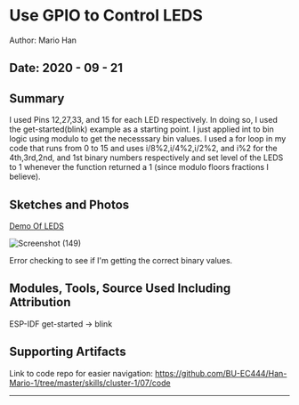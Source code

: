#  Use GPIO to Control LEDS

Author: Mario Han

Date: 2020 - 09 - 21
-----

## Summary

I used Pins 12,27,33, and 15 for each LED respectively. In doing so, I used the get-started(blink) example as a starting point. 
I just applied int to bin logic using modulo to get the necesssary bin values. I used a for loop in my code that runs from 0 to 15 and uses
i/8%2,i/4%2,i/2%2, and i%2 for the 4th,3rd,2nd, and 1st binary numbers respectively and set level of the LEDS to 1 whenever the function returned a 
1 (since modulo floors fractions I believe).

## Sketches and Photos

[Demo Of LEDS](https://drive.google.com/file/d/1Prw8HIhEM4GhQPIklh9e-DLLmXVWK7DW/view?usp=sharing)

![Screenshot (149)](https://user-images.githubusercontent.com/45515930/93776037-1ff40f80-fbf1-11ea-97b0-19a1c53883f8.png)

Error checking to see if I'm getting the correct binary values.

## Modules, Tools, Source Used Including Attribution

ESP-IDF get-started -> blink

## Supporting Artifacts

Link to code repo for easier navigation: https://github.com/BU-EC444/Han-Mario-1/tree/master/skills/cluster-1/07/code


-----
